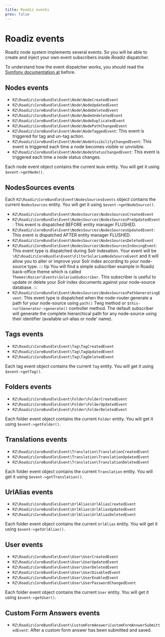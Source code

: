 ```yaml
---
title: Roadiz events
prev: false
---
```


# Roadiz events

Roadiz node system implements several events. So you will be able to create and inject your own event subscribers inside *Roadiz* dispatcher.

To understand how the event dispatcher works, you should read the [Symfony documentation at](http://symfony.com/doc/current/components/event_dispatcher/introduction.html) before.

## Nodes events

- `RZ\Roadiz\CoreBundle\Event\Node\NodeCreatedEvent`
- `RZ\Roadiz\CoreBundle\Event\Node\NodeUpdatedEvent`
- `RZ\Roadiz\CoreBundle\Event\Node\NodeDeletedEvent`
- `RZ\Roadiz\CoreBundle\Event\Node\NodeUndeletedEvent`
- `RZ\Roadiz\CoreBundle\Event\Node\NodeDuplicatedEvent`
- `RZ\Roadiz\CoreBundle\Event\Node\NodePathChangedEvent`
- `RZ\Roadiz\CoreBundle\Event\Node\NodeTaggedEvent`: This event is triggered for tag and un-tag action.
- `RZ\Roadiz\CoreBundle\Event\Node\NodeVisibilityChangedEvent`: This event is triggered each time a node becomes visible or unvisible.
- `RZ\Roadiz\CoreBundle\Event\Node\NodeStatusChangedEvent`: This event is triggered each time a node status changes.

Each node event object contains the current `Node` entity. You will get it using `$event->getNode()`.

## NodesSources events

Each `RZ\Roadiz\CoreBundle\Event\NodesSourcesEvents` object contains the current `NodesSources` entity. You will get it using `$event->getNodeSource()`.


- `RZ\Roadiz\CoreBundle\Event\NodesSources\NodesSourcesCreatedEvent`
- `RZ\Roadiz\CoreBundle\Event\NodesSources\NodesSourcesPreUpdatedEvent`: This event is dispatched BEFORE entity manager FLUSHED.
- `RZ\Roadiz\CoreBundle\Event\NodesSources\NodesSourcesUpdatedEvent`: This event is dispatched AFTER entity manager FLUSHED.
- `RZ\Roadiz\CoreBundle\Event\NodesSources\NodesSourcesDeletedEvent`
- `RZ\Roadiz\CoreBundle\Event\NodesSources\NodesSourcesIndexingEvent`: This event type is dispatched during Solr indexation. 
Your event will be `\RZ\Roadiz\CoreBundle\Event\FilterSolariumNodeSourceEvent` and it will allow you to alter or improve your Solr index according to your node-source type.
    ::: tip
    You will find a simple subscriber example in Roadiz back-office theme which is called `Themes\Rozier\Events\SolariumSubscriber`.
    This subscriber is useful to update or delete your *Solr* index documents against your node-source database.
    :::
- `RZ\Roadiz\CoreBundle\Event\NodesSources\NodesSourcesPathGeneratingEvent`: This event type is dispatched when the node-router 
generate a path for your node-source using `path()` Twig method or `$this->urlGenerator->generate()` controller method.
The default subscriber will generate the complete hierarchical path for any node-source using their identifier (available url-alias or node' name).

## Tags events

- `RZ\Roadiz\CoreBundle\Event\Tag\TagCreatedEvent`
- `RZ\Roadiz\CoreBundle\Event\Tag\TagUpdatedEvent`
- `RZ\Roadiz\CoreBundle\Event\Tag\TagDeletedEvent`

Each tag event object contains the current `Tag` entity. You will get it using `$event->getTag()`.

## Folders events

- `RZ\Roadiz\CoreBundle\Event\Folder\FolderCreatedEvent`
- `RZ\Roadiz\CoreBundle\Event\Folder\FolderUpdatedEvent`
- `RZ\Roadiz\CoreBundle\Event\Folder\FolderDeletedEvent`

Each folder event object contains the current `Folder` entity. You will get it using `$event->getFolder()`.

## Translations events

- `RZ\Roadiz\CoreBundle\Event\Translation\TranslationCreatedEvent`
- `RZ\Roadiz\CoreBundle\Event\Translation\TranslationUpdatedEvent`
- `RZ\Roadiz\CoreBundle\Event\Translation\TranslationDeletedEvent`

Each folder event object contains the current `Translation` entity. You will get it using `$event->getTranslation()`.

## UrlAlias events

- `RZ\Roadiz\CoreBundle\Event\UrlAlias\UrlAliasCreatedEvent`
- `RZ\Roadiz\CoreBundle\Event\UrlAlias\UrlAliasUpdatedEvent`
- `RZ\Roadiz\CoreBundle\Event\UrlAlias\UrlAliasDeletedEvent`

Each folder event object contains the current `UrlAlias` entity. You will get it using `$event->getUrlAlias()`.

## User events

- `RZ\Roadiz\CoreBundle\Event\User\UserCreatedEvent`
- `RZ\Roadiz\CoreBundle\Event\User\UserUpdatedEvent`
- `RZ\Roadiz\CoreBundle\Event\User\UserDeletedEvent`
- `RZ\Roadiz\CoreBundle\Event\User\UserDisabledEvent`
- `RZ\Roadiz\CoreBundle\Event\User\UserEnabledEvent`
- `RZ\Roadiz\CoreBundle\Event\User\UserPasswordChangedEvent`

Each folder event object contains the current `User` entity. You will get it using `$event->getUser()`.

## Custom Form Answers events

- `RZ\Roadiz\CoreBundle\Event\CustomFormAnswer\CustomFormAnswerSubmittedEvent`: After a custom form answer has been submitted and saved.
